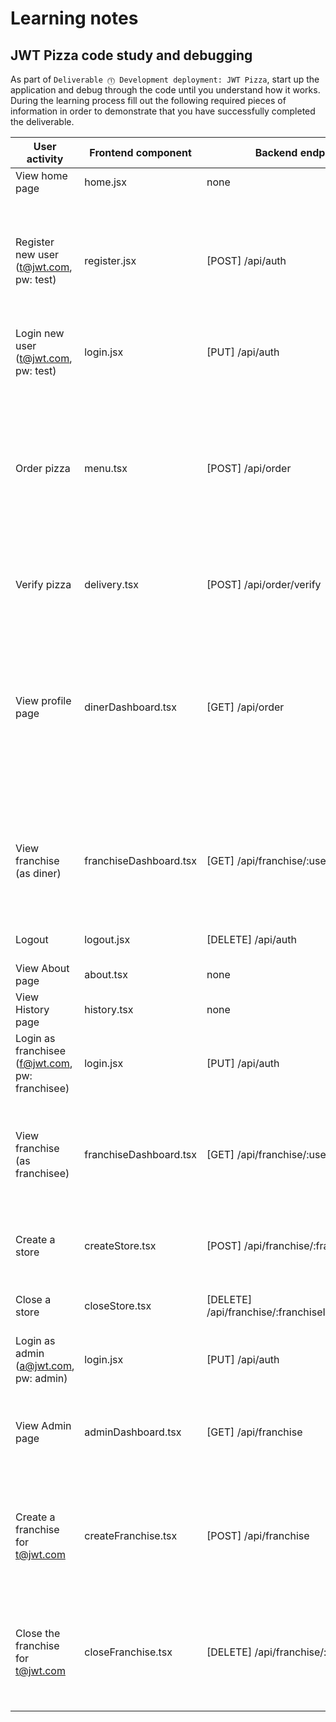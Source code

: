 # Learning notes

## JWT Pizza code study and debugging

As part of `Deliverable ⓵ Development deployment: JWT Pizza`, start up the application and debug through the code until you understand how it works. During the learning process fill out the following required pieces of information in order to demonstrate that you have successfully completed the deliverable.

| User activity                                       | Frontend component     | Backend endpoints                                   | Database SQL                                                                                                                                                             |
| --------------------------------------------------- | ---------------------- | --------------------------------------------------- | ------------------------------------------------------------------------------------------------------------------------------------------------------------------------ |
| View home page                                      | home.jsx               | none                                                | none                                                                                                                                                                     |
| Register new user<br/>(t@jwt.com, pw: test)         | register.jsx           | [POST] /api/auth                                    | INSERT INTO user (name, email, password) VALUES (?, ?, ?)<br/>INSERT INTO userRole (userId, role, objectId) VALUES (?, ?, ?)                                             |
| Login new user<br/>(t@jwt.com, pw: test)            | login.jsx              | [PUT] /api/auth                                     | INSERT INTO auth (token, userId) VALUES (?, ?)                                                                                                                           |
| Order pizza                                         | menu.tsx               | [POST] /api/order                                   | INSERT INTO dinerOrder (dinerId, franchiseId, storeId, date) VALUES (?, ?, ?, now())<br/>INSERT INTO orderItem (orderId, menuId, description, price) VALUES (?, ?, ?, ?) |
| Verify pizza                                        | delivery.tsx           | [POST] /api/order/verify                            | Request made to pizza factory (not pizza service)                                                                                                                        |
| View profile page                                   | dinerDashboard.tsx     | [GET] /api/order                                    | SELECT id, franchiseId, storeId, date FROM dinerOrder WHERE dinerId=? LIMIT ?,?<br/>SELECT id, menuId, description, price FROM orderItem WHERE orderId=?                 |
| View franchise<br/>(as diner)                       | franchiseDashboard.tsx | [GET] /api/franchise/:userId                        | SELECT objectId FROM userRole WHERE role='franchisee' AND userId=?<br/>SELECT id, name FROM franchise WHERE id in (?)                                                    |
| Logout                                              | logout.jsx             | [DELETE] /api/auth                                  | DELETE FROM auth WHERE token=?                                                                                                                                           |
| View About page                                     | about.tsx              | none                                                | none                                                                                                                                                                     |
| View History page                                   | history.tsx            | none                                                | none                                                                                                                                                                     |
| Login as franchisee<br/>(f@jwt.com, pw: franchisee) | login.jsx              | [PUT] /api/auth                                     | INSERT INTO auth (token, userId) VALUES (?, ?)                                                                                                                           |
| View franchise<br/>(as franchisee)                  | franchiseDashboard.tsx | [GET] /api/franchise/:userId                        | SELECT objectId FROM userRole WHERE role='franchisee' AND userId=?<br/>SELECT id, name FROM franchise WHERE id in (?)                                                    |
| Create a store                                      | createStore.tsx        | [POST] /api/franchise/:franchiseId/store            | INSERT INTO store (franchiseId, name) VALUES (?, ?)                                                                                                                      |
| Close a store                                       | closeStore.tsx         | [DELETE] /api/franchise/:franchiseId/store/:storeId | DELETE FROM store WHERE franchiseId=? AND id=?                                                                                                                           |
| Login as admin<br/>(a@jwt.com, pw: admin)           | login.jsx              | [PUT] /api/auth                                     | INSERT INTO auth (token, userId) VALUES (?, ?)                                                                                                                           |
| View Admin page                                     | adminDashboard.tsx     | [GET] /api/franchise                                | SELECT id, name FROM franchise<br/>SELECT id, name FROM store WHERE franchiseId=?                                                                                        |
| Create a franchise for t@jwt.com                    | createFranchise.tsx    | [POST] /api/franchise                               | INSERT INTO franchise (name) VALUES (?)<br/>INSERT INTO userRole (userId, role, objectId) VALUES (?, ?, ?)                                                               |
| Close the franchise for t@jwt.com                   | closeFranchise.tsx     | [DELETE] /api/franchise/:franchiseId                | DELETE FROM store WHERE franchiseId=?<br/>DELETE FROM userRole WHERE objectId=?<br/>DELETE FROM franchise WHERE id=?                                                     |
